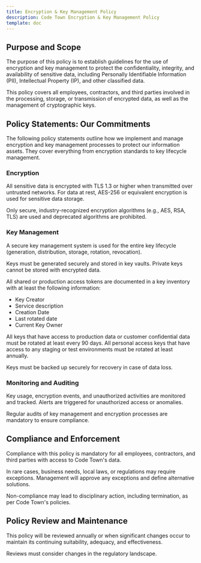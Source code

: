 ```yaml
---
title: Encryption & Key Management Policy
description: Code Town Encryption & Key Management Policy
template: doc
---
```


## Purpose and Scope

The purpose of this policy is to establish guidelines for the use of encryption
and key management to protect the confidentiality, integrity, and availability
of sensitive data, including Personally Identifiable Information (PII),
Intellectual Property (IP), and other classified data.

This policy covers all employees, contractors, and third parties involved in the
processing, storage, or transmission of encrypted data, as well as the
management of cryptographic keys.

## Policy Statements: Our Commitments

The following policy statements outline how we implement and manage encryption
and key management processes to protect our information assets. They cover
everything from encryption standards to key lifecycle management.

### Encryption

All sensitive data is encrypted with TLS 1.3 or higher when transmitted over
untrusted networks. For data at rest, AES-256 or equivalent encryption is used
for sensitive data storage.

Only secure, industry-recognized encryption algorithms (e.g., AES, RSA, TLS) are
used and deprecated algorithms are prohibited.

### Key Management

A secure key management system is used for the entire key lifecycle (generation,
distribution, storage, rotation, revocation).

Keys must be generated securely and stored in key vaults. Private keys cannot be
stored with encrypted data.

All shared or production access tokens are documented in a key inventory with at
least the following information:

- Key Creator
- Service description
- Creation Date
- Last rotated date
- Current Key Owner

All keys that have access to production data or customer confidential data must
be rotated at least every 90 days. All personal access keys that have access to
any staging or test environments must be rotated at least annually.

Keys must be backed up securely for recovery in case of data loss.

### Monitoring and Auditing

Key usage, encryption events, and unauthorized activities are monitored and
tracked. Alerts are triggered for unauthorized access or anomalies.

Regular audits of key management and encryption processes are mandatory to
ensure compliance.

## Compliance and Enforcement

Compliance with this policy is mandatory for all employees, contractors, and
third parties with access to Code Town's data.

In rare cases, business needs, local laws, or regulations may require
exceptions. Management will approve any exceptions and define alternative
solutions.

Non-compliance may lead to disciplinary action, including termination, as per
Code Town's policies.

## Policy Review and Maintenance

This policy will be reviewed annually or when significant changes occur to
maintain its continuing suitability, adequacy, and effectiveness.

Reviews must consider changes in the regulatory landscape.
